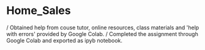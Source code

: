 # Home_Sales

/ Obtained help from couse tutor, online resources, class materials and 'help with errors' provided by Google Colab.
/ Completed the assignment through Google Colab and exported as ipyb notebook.
